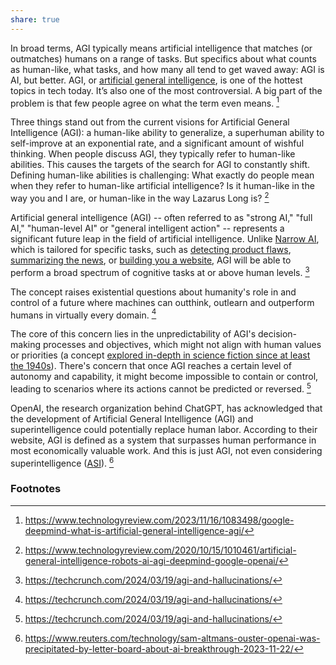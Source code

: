 ```yaml
---
share: true
---
```


In broad terms, AGI typically means artificial intelligence that matches (or outmatches) humans on a range of tasks. But specifics about what counts as human-like, what tasks, and how many all tend to get waved away: AGI is AI, but better. AGI, or [artificial general intelligence](https://www.technologyreview.com/2020/10/15/1010461/artificial-general-intelligence-robots-ai-agi-deepmind-google-openai/), is one of the hottest topics in tech today. It’s also one of the most controversial. A big part of the problem is that few people agree on what the term even means. [^3]

Three things stand out from the current visions for Artificial General Intelligence (AGI): a human-like ability to generalize, a superhuman ability to self-improve at an exponential rate, and a significant amount of wishful thinking. When people discuss AGI, they typically refer to human-like abilities. This causes the targets of the search for AGI to constantly shift. Defining human-like abilities is challenging: What exactly do people mean when they refer to human-like artificial intelligence? Is it human-like in the way you and I are, or human-like in the way Lazarus Long is? [^5] 

Artificial general intelligence (AGI) -- often referred to as "strong AI," "full AI," "human-level AI" or "general intelligent action" -- represents a significant future leap in the field of artificial intelligence. Unlike [Narrow AI](../Narrow%20AI.md), which is tailored for specific tasks, such as [detecting product flaws](https://techcrunch.com/2024/03/12/axion-rays-ai-attempts-to-detect-product-flaws-to-prevent-recalls/), [summarizing the news](https://techcrunch.com/2024/02/29/former-twitter-engineers-are-building-particle-an-ai-powered-news-reader/), or [building you a website](https://techcrunch.com/2024/02/22/10web-armenia/), AGI will be able to perform a broad spectrum of cognitive tasks at or above human levels. [^1]

The concept raises existential questions about humanity's role in and control of a future where machines can outthink, outlearn and outperform humans in virtually every domain. [^1]

The core of this concern lies in the unpredictability of AGI's decision-making processes and objectives, which might not align with human values or priorities (a concept [explored in-depth in science fiction since at least the 1940s](https://en.wikipedia.org/wiki/Three_Laws_of_Robotics)). There's concern that once AGI reaches a certain level of autonomy and capability, it might become impossible to contain or control, leading to scenarios where its actions cannot be predicted or reversed. [^1]

OpenAI, the research organization behind ChatGPT, has acknowledged that the development of Artificial General Intelligence (AGI) and superintelligence could potentially replace human labor. According to their website, AGI is defined as a system that surpasses human performance in most economically valuable work. And this is just AGI, not even considering superintelligence ([ASI](../ASI%20(Artificial%20Superintelligence).md)). [^2]

### Footnotes

[^1]: https://techcrunch.com/2024/03/19/agi-and-hallucinations/
[^2]: https://www.reuters.com/technology/sam-altmans-ouster-openai-was-precipitated-by-letter-board-about-ai-breakthrough-2023-11-22/
[^3]: https://www.technologyreview.com/2023/11/16/1083498/google-deepmind-what-is-artificial-general-intelligence-agi/
[^5]: https://www.technologyreview.com/2020/10/15/1010461/artificial-general-intelligence-robots-ai-agi-deepmind-google-openai/